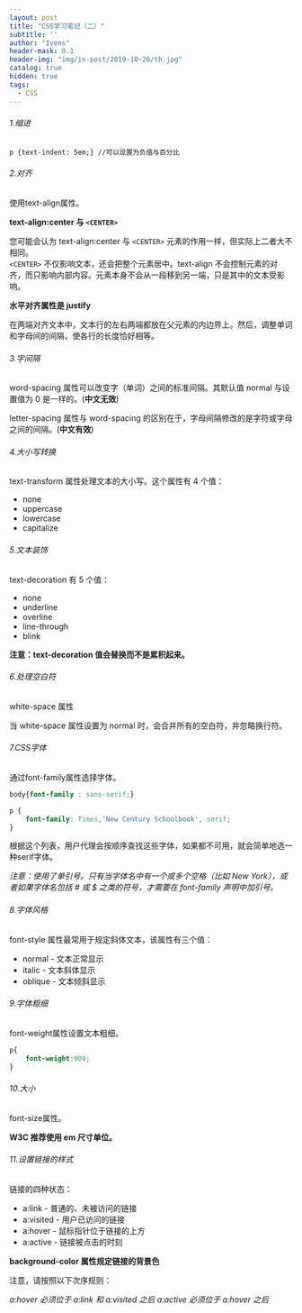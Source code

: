 ```yaml
---
layout: post
title: "CSS学习笔记（二）"
subtitle: ''
author: "Ivens"
header-mask: 0.1
header-img: "img/in-post/2019-10-26/th.jpg"
catalog: true
hidden: true
tags:
  - CSS
---
```

###### 1.缩进

```
p {text-indent: 5em;} //可以设置为负值与百分比
```

###### 2.对齐

使用text-align属性。

 **text-align:center 与 `<CENTER>`** 

您可能会认为 text-align:center 与 `<CENTER>` 元素的作用一样，但实际上二者大不相同。<br>
`<CENTER>` 不仅影响文本，还会把整个元素居中。text-align 不会控制元素的对齐，而只影响内部内容。元素本身不会从一段移到另一端，只是其中的文本受影响。

**水平对齐属性是 justify**

在两端对齐文本中，文本行的左右两端都放在父元素的内边界上。然后，调整单词和字母间的间隔，使各行的长度恰好相等。

###### 3.字间隔

word-spacing 属性可以改变字（单词）之间的标准间隔。其默认值 normal 与设置值为 0 是一样的。(**中文无效**)

letter-spacing 属性与 word-spacing 的区别在于，字母间隔修改的是字符或字母之间的间隔。(**中文有效**)

###### 4.大小写转换

text-transform 属性处理文本的大小写。这个属性有 4 个值：
- none
- uppercase
- lowercase
- capitalize

###### 5.文本装饰

text-decoration 有 5 个值：
- none
- underline
- overline
- line-through
- blink

**注意：text-decoration 值会替换而不是累积起来。**
###### 6.处理空白符

white-space 属性

当 white-space 属性设置为 normal 时，会合并所有的空白符，并忽略换行符。

###### 7.CSS字体

通过font-family属性选择字体。
```css
body{font-family : sans-serif;}
```

```css
p {
    font-family: Times,'New Century Schoolbook', serif;
}
```
根据这个列表，用户代理会按顺序查找这些字体，如果都不可用，就会简单地选一种serif字体。

*注意：使用了单引号。只有当字体名中有一个或多个空格（比如 New York），或者如果字体名包括 # 或 $ 之类的符号，才需要在 font-family 声明中加引号。*

###### 8.字体风格
font-style 属性最常用于规定斜体文本，该属性有三个值：
- normal - 文本正常显示
- italic - 文本斜体显示
- oblique - 文本倾斜显示

###### 9.字体粗细

font-weight属性设置文本粗细。
```css
p{
    font-weight:900;
}
```

###### 10.大小

font-size属性。

**W3C 推荐使用 em 尺寸单位。**

###### 11.设置链接的样式

链接的四种状态：

- a:link - 普通的、未被访问的链接
- a:visited - 用户已访问的链接
- a:hover - 鼠标指针位于链接的上方
- a:active - 链接被点击的时刻

**background-color 属性规定链接的背景色**

注意，请按照以下次序规则：

*a:hover 必须位于 a:link 和 a:visited 之后*
*a:active 必须位于 a:hover 之后*
